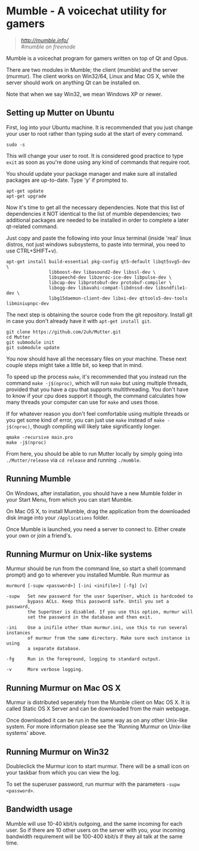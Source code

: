 Mumble - A voicechat utility for gamers
=======================================

> *http://mumble.info/*  
> *#mumble on freenode*

Mumble is a voicechat program for gamers written on top of Qt and Opus.

There are two modules in Mumble; the client (mumble) and the server
(murmur). The client works on Win32/64, Linux and Mac OS X, while the
server should work on anything Qt can be installed on.

Note that when we say Win32, we mean Windows XP or newer.

## Setting up Mutter on Ubuntu

First, log into your Ubuntu machine. It is recommended that you just change
your user to root rather than typing sudo at the start of every command.

`sudo -s`

This will change your user to root. It is considered good practice to type
`exit` as soon as you're done using any kind of commands that require root.

You should update your package manager and make sure all installed packages 
are up-to-date. Type 'y' if prompted to.

```
apt-get update
apt-get upgrade
```

Now it's time to get all the necessary dependencies. Note that this list of
dependencies it NOT identical to the list of mumble dependencies; two
additional packages are needed to be installed in order to complete a later
qt-related command.

Just copy and paste the following into your linux
terminal (inside 'real' linux distros, not just windows subsystems, to paste 
into terminal, you need to use CTRL+SHIFT+v).

```
apt-get install build-essential pkg-config qt5-default libqt5svg5-dev \
                libboost-dev libasound2-dev libssl-dev \
                libspeechd-dev libzeroc-ice-dev libpulse-dev \
                libcap-dev libprotobuf-dev protobuf-compiler \
                libogg-dev libavahi-compat-libdnssd-dev libsndfile1-dev \
                libg15daemon-client-dev libxi-dev qttools5-dev-tools libminiupnpc-dev
```

The next step is obtaining the source code from the git repository. Install
git in case you don't already have it with `apt-get install git`. 

```
git clone https://github.com/2uh/Mutter.git
cd Mutter
git submodule init
git submodule update
```

You now should have all the necessary files on your machine. These next
couple steps might take a little bit, so keep that in mind.

To speed up the process `make`, it's recommended that you instead run the 
command `make -j$(nproc)`, which will run `make` but using multiple threads,
provided that you have a cpu that supports multithreading. You don't have
to know if your cpu does support it though, the command calculates how
many threads your computer can use for `make` and uses those.
 
If for whatever reason you don't feel comfortable using multiple threads 
or you get some kind of error, you can just use `make` instead of 
`make -j$(nproc)`, though compiling will likely take significantly longer.

```
qmake -recursive main.pro
make -j$(nproc)
```

From here, you should be able to run Mutter locally by simply going into
`./Mutter/release` via `cd release` and running `./mumble`.

## Running Mumble

On Windows, after installation, you should have a new Mumble folder in your
Start Menu, from which you can start Mumble.

On Mac OS X, to install Mumble, drag the application from the downloaded
disk image into your `/Applications` folder.

Once Mumble is launched, you need a server to connect to. Either create your
own or join a friend's.

## Running Murmur on Unix-like systems

Murmur should be run from the command line, so start a shell (command prompt)
and go to wherever you installed Mumble. Run murmur as

```
murmurd [-supw <password>] [-ini <inifile>] [-fg] [v]

-supw   Set new password for the user SuperUser, which is hardcoded to
        bypass ACLs. Keep this password safe. Until you set a password,
        the SuperUser is disabled. If you use this option, murmur will
        set the password in the database and then exit.

-ini    Use a inifile other than murmur.ini, use this to run several instances
        of murmur from the same directory. Make sure each instance is using
        a separate database.

-fg     Run in the foreground, logging to standard output.

-v      More verbose logging.
```

## Running Murmur on Mac OS X

Murmur is distributed seperately from the Mumble client on Mac OS X.
It is called Static OS X Server and can be downloaded from the main webpage.

Once downloaded it can be run in the same way as on any other Unix-like system.
For more information please see the 'Running Murmur on Unix-like systems' above.

## Running Murmur on Win32

Doubleclick the Murmur icon to start murmur. There will be a small icon on your
taskbar from which you can view the log.

To set the superuser password, run murmur with the parameters `-supw <password>`.

## Bandwidth usage

Mumble will use 10-40 kbit/s outgoing, and the same incoming for each user.
So if there are 10 other users on the server with you, your incoming
bandwidth requirement will be 100-400 kbit/s if they all talk at the same time.

